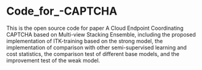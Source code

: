 # Code_for_-CAPTCHA
This is the open source code for paper A Cloud Endpoint Coordinating CAPTCHA based
on Multi-view Stacking Ensemble, including the proposed implementation of ITK-training based on the strong model, the implementation of comparison with other semi-supervised learning and cost statistics, the comparison test of different base models, and the improvement test of the weak model.
